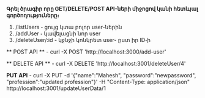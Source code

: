 **Գրել ծրագիր որը GET/DELETE/POST API-ների միջոցով կանի հետևյալ գործողություները։**
1. /listUsers ֊ ցույց կտա բոլոր user-ներին
2. /addUser ֊ կավելացնի նոր user
3. /deleteUser/:id - կջնջի կոնկրետ user- ըստ իր ID֊ի

 
 
** POST API **  -  curl -X POST 'http://localhost:3000/add-user'

** DELETE API **  -   curl -X DELETE 'http://localhost:3001/deleteUser/4'

**PUT API**    -    curl -X PUT -d '{"name":"Mahesh", "password":"newpassword", "profession":"updated profession"}' -H "Content-Type: application/json" http://localhost:3001/updateUserData/1
